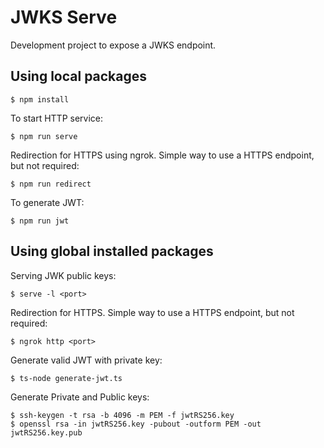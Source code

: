 # JWKS Serve

Development project to expose a JWKS endpoint.

## Using local packages

    $ npm install

To start HTTP service:

    $ npm run serve 

Redirection for HTTPS using ngrok.  Simple way to use a HTTPS endpoint, but not required:

    $ npm run redirect

To generate JWT:

    $ npm run jwt

## Using global installed packages

Serving JWK public keys:

    $ serve -l <port>

Redirection for HTTPS.  Simple way to use a HTTPS endpoint, but not required:

    $ ngrok http <port>

Generate valid JWT with private key:

    $ ts-node generate-jwt.ts

Generate Private and Public keys:

    $ ssh-keygen -t rsa -b 4096 -m PEM -f jwtRS256.key
    $ openssl rsa -in jwtRS256.key -pubout -outform PEM -out jwtRS256.key.pub
